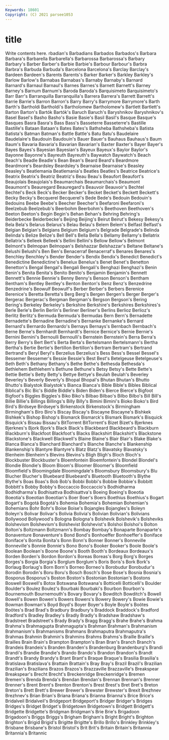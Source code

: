 ```yaml
---
Keywords: 18601
Copyright: (C) 2021 parsee1053
---
```


# title

Write contents here.
rbadian's Barbadians Barbados Barbados's Barbara Barbara's Barbarella
Barbarella's Barbarossa Barbarossa's Barbary Barbary's Barber Barber's Barbie Barbie's Barbour
Barbour's Barbra Barbra's Barbuda Barbuda's Barcelona Barcelona's Barclay Barclay's Bardeen
Bardeen's Barents Barents's Barker Barker's Barkley Barkley's Barlow Barlow's Barnabas
Barnabas's Barnaby Barnaby's Barnard Barnard's Barnaul Barnaul's Barnes Barnes's Barnett
Barnett's Barney Barney's Barnum Barnum's Baroda Baroda's Barquisimeto Barquisimeto's Barr
Barr's Barranquilla Barranquilla's Barrera Barrera's Barrett Barrett's Barrie Barrie's Barron
Barron's Barry Barry's Barrymore Barrymore's Barth Barth's Bartholdi Bartholdi's Bartholomew
Bartholomew's Bartlett Bartlett's Barton Barton's Bartók Bartók's Baruch Baruch's Baryshnikov
Baryshnikov's Basel Basel's Basho Basho's Basie Basie's Basil Basil's Basque
Basque's Basques Basra Basra's Bass Bass's Basseterre Basseterre's Bastille Bastille's
Bataan Bataan's Bates Bates's Bathsheba Bathsheba's Batista Batista's Batman Batman's
Battle Battle's Batu Batu's Baudelaire Baudelaire's Baudouin Baudouin's Bauer Bauer's
Bauhaus Bauhaus's Baum Baum's Bavaria Bavaria's Bavarian Bavarian's Baxter Baxter's
Bayer Bayer's Bayes Bayes's Bayesian Bayesian's Bayeux Bayeux's Baylor Baylor's
Bayonne Bayonne's Bayreuth Bayreuth's Baywatch Baywatch's Beach Beach's Beadle Beadle's
Bean Bean's Beard Beard's Beardmore Beardmore's Beardsley Beardsley's Bearnaise Bearnaise's
Beasley Beasley's Beatlemania Beatlemania's Beatles Beatles's Beatrice Beatrice's Beatrix Beatrix's
Beatriz Beatriz's Beau Beau's Beaufort Beaufort's Beaujolais Beaujolais's Beaumarchais Beaumarchais's
Beaumont Beaumont's Beauregard Beauregard's Beauvoir Beauvoir's Bechtel Bechtel's Beck Beck's
Becker Becker's Becket Becket's Beckett Beckett's Becky Becky's Becquerel Becquerel's
Bede Bede's Bedouin Bedouin's Bedouins Beebe Beebe's Beecher Beecher's Beefaroni
Beefaroni's Beelzebub Beelzebub's Beerbohm Beerbohm's Beethoven Beethoven's Beeton Beeton's Begin
Begin's Behan Behan's Behring Behring's Beiderbecke Beiderbecke's Beijing Beijing's Beirut
Beirut's Bekesy Bekesy's Bela Bela's Belarus Belarus's Belau Belau's Belem
Belem's Belfast Belfast's Belgian Belgian's Belgians Belgium Belgium's Belgrade Belgrade's
Belinda Belinda's Belize Belize's Bell Bell's Bella Bella's Bellamy Bellamy's
Bellatrix Bellatrix's Belleek Belleek's Bellini Bellini's Bellow Bellow's Belmont Belmont's
Belmopan Belmopan's Belshazzar Belshazzar's Beltane Beltane's Belushi Belushi's Ben Ben's
Benacerraf Benacerraf's Benares Benares's Benchley Benchley's Bender Bender's Bendix Bendix's
Benedict Benedict's Benedictine Benedictine's Benelux Benelux's Benet Benet's Benetton Benetton's
Bengal Bengal's Bengali Bengali's Benghazi Benghazi's Benin Benin's Benita Benita's
Benito Benito's Benjamin Benjamin's Bennett Bennett's Bennie Bennie's Benny Benny's
Benson Benson's Bentham Bentham's Bentley Bentley's Benton Benton's Benz Benz's
Benzedrine Benzedrine's Beowulf Beowulf's Berber Berber's Berbers Berenice Berenice's Beretta
Beretta's Berg Berg's Bergen Bergen's Berger Berger's Bergerac Bergerac's Bergman
Bergman's Bergson Bergson's Bering Bering's Berkeley Berkeley's Berkshire Berkshire's Berkshires
Berkshires's Berle Berle's Berlin Berlin's Berliner Berliner's Berlins Berlioz Berlioz's
Berlitz Berlitz's Bermuda Bermuda's Bermudas Bern Bern's Bernadette Bernadette's Bernadine
Bernadine's Bernanke Bernanke's Bernard Bernard's Bernardo Bernardo's Bernays Bernays's Bernbach
Bernbach's Berne Berne's Bernhardt Bernhardt's Bernice Bernice's Bernie Bernie's Bernini
Bernini's Bernoulli Bernoulli's Bernstein Bernstein's Berra Berra's Berry Berry's Bert
Bert's Berta Berta's Bertelsmann Bertelsmann's Bertha Bertha's Bertie Bertie's Bertillon
Bertillon's Bertram Bertram's Bertrand Bertrand's Beryl Beryl's Berzelius Berzelius's Bess
Bess's Bessel Bessel's Bessemer Bessemer's Bessie Bessie's Best Best's Betelgeuse
Betelgeuse's Beth Beth's Bethany Bethany's Bethe Bethe's Bethesda Bethesda's Bethlehem
Bethlehem's Bethune Bethune's Betsy Betsy's Bette Bette's Bettie Bettie's Betty
Betty's Bettye Bettye's Beulah Beulah's Beverley Beverley's Beverly Beverly's Bhopal
Bhopal's Bhutan Bhutan's Bhutto Bhutto's Bialystok Bialystok's Bianca Bianca's Bible
Bible's Bibles Biblical Biblical's Bic Bic's Biddle Biddle's Biden Biden's
Bierce Bierce's Bigfoot Bigfoot's Biggles Biggles's Biko Biko's Bilbao Bilbao's
Bilbo Bilbo's Bill Bill's Billie Billie's Billings Billings's Billy Billy's
Bimini Bimini's Bioko Bioko's Bird Bird's Birdseye Birdseye's Birkenstock Birkenstock's
Birmingham Birmingham's Biro Biro's Biscay Biscay's Biscayne Biscayne's Bishkek Bishkek's
Bishop Bishop's Bismarck Bismarck's Bismark Bismark's Bisquick Bisquick's Bissau Bissau's
BitTorrent BitTorrent's Bizet Bizet's Bjerknes Bjerknes's Bjork Bjork's Black Black's
Blackbeard Blackbeard's Blackburn Blackburn's Blackfoot Blackfoot's Blacks Blackshirt Blackshirt's Blackstone
Blackstone's Blackwell Blackwell's Blaine Blaine's Blair Blair's Blake Blake's Blanca
Blanca's Blanchard Blanchard's Blanche Blanche's Blankenship Blankenship's Blantyre Blantyre's Blatz
Blatz's Blavatsky Blavatsky's Blenheim Blenheim's Blevins Blevins's Bligh Bligh's Bloch
Bloch's Blockbuster Blockbuster's Bloemfontein Bloemfontein's Blondel Blondel's Blondie Blondie's Bloom
Bloom's Bloomer Bloomer's Bloomfield Bloomfield's Bloomingdale Bloomingdale's Bloomsbury Bloomsbury's Blu
Blucher Blucher's Bluebeard Bluebeard's Bluetooth Bluetooth's Blythe Blythe's Boas Boas's
Bob Bob's Bobbi Bobbi's Bobbie Bobbie's Bobbitt Bobbitt's Bobby Bobby's
Boccaccio Boccaccio's Bodhidharma Bodhidharma's Bodhisattva Bodhisattva's Boeing Boeing's Boeotia Boeotia's
Boeotian Boeotian's Boer Boer's Boers Boethius Boethius's Bogart Bogart's Bogotá
Bogotá's Bohemia Bohemia's Bohemian Bohemian's Bohemians Bohr Bohr's Boise Boise's
Bojangles Bojangles's Boleyn Boleyn's Bolivar Bolivar's Bolivia Bolivia's Bolivian Bolivian's
Bolivians Bollywood Bollywood's Bologna Bologna's Bolshevik Bolshevik's Bolsheviks Bolshevism Bolshevism's
Bolshevist Bolshevist's Bolshoi Bolshoi's Bolton Bolton's Boltzmann Boltzmann's Bombay Bombay's
Bonaparte Bonaparte's Bonaventure Bonaventure's Bond Bond's Bonhoeffer Bonhoeffer's Boniface Boniface's
Bonita Bonita's Bonn Bonn's Bonner Bonner's Bonneville Bonneville's Bonnie Bonnie's
Bono Bono's Booker Booker's Boole Boole's Boolean Boolean's Boone Boone's
Booth Booth's Bordeaux Bordeaux's Borden Borden's Bordon Bordon's Boreas Boreas's
Borg Borg's Borges Borges's Borgia Borgia's Borglum Borglum's Boris Boris's
Bork Bork's Borlaug Borlaug's Born Born's Borneo Borneo's Borobudur Borobudur's
Borodin Borodin's Boru Boru's Bosch Bosch's Bose Bose's Bosnia Bosnia's
Bosporus Bosporus's Boston Boston's Bostonian Bostonian's Bostons Boswell Boswell's Botox
Botswana Botswana's Botticelli Botticelli's Boulder Boulder's Boulez Boulez's Bourbaki Bourbaki's
Bourbon Bourbon's Bournemouth Bournemouth's Bovary Bovary's Bowditch Bowditch's Bowell Bowell's
Bowen Bowen's Bowers Bowers's Bowery Bowery's Bowie Bowie's Bowman Bowman's
Boyd Boyd's Boyer Boyer's Boyle Boyle's Boötes Boötes's Brad Brad's
Bradbury Bradbury's Braddock Braddock's Bradford Bradford's Bradley Bradley's Bradly Bradly's
Bradshaw Bradshaw's Bradstreet Bradstreet's Brady Brady's Bragg Bragg's Brahe Brahe's
Brahma Brahma's Brahmagupta Brahmagupta's Brahman Brahman's Brahmanism Brahmanism's Brahmanisms Brahmans
Brahmaputra Brahmaputra's Brahmas Brahmin Brahmin's Brahmins Brahms Brahms's Braille Braille's
Brailles Brain Brain's Brampton Brampton's Bran Bran's Branch Branch's Brandeis
Brandeis's Branden Branden's Brandenburg Brandenburg's Brandi Brandi's Brandie Brandie's Brando
Brando's Brandon Brandon's Brandt Brandt's Brandy Brandy's Brant Brant's Braque
Braque's Brasilia Brasilia's Bratislava Bratislava's Brattain Brattain's Bray Bray's Brazil
Brazil's Brazilian Brazilian's Brazilians Brazos Brazos's Brazzaville Brazzaville's Breakspear Breakspear's
Brecht Brecht's Breckenridge Breckenridge's Bremen Bremen's Brenda Brenda's Brendan Brendan's
Brennan Brennan's Brenner Brenner's Brent Brent's Brenton Brenton's Brest Brest's
Bret Bret's Breton Breton's Brett Brett's Brewer Brewer's Brewster Brewster's
Brexit Brezhnev Brezhnev's Brian Brian's Briana Briana's Brianna Brianna's Brice
Brice's Bridalveil Bridalveil's Bridgeport Bridgeport's Bridger Bridger's Bridges Bridges's Bridget
Bridget's Bridgetown Bridgetown's Bridgett Bridgett's Bridgette Bridgette's Bridgman Bridgman's Brie
Brie's Brigadoon Brigadoon's Briggs Briggs's Brigham Brigham's Bright Bright's Brighton
Brighton's Brigid Brigid's Brigitte Brigitte's Brillo Brillo's Brinkley Brinkley's Brisbane
Brisbane's Bristol Bristol's Brit Brit's Britain Britain's Britannia Britannia's Britannic

